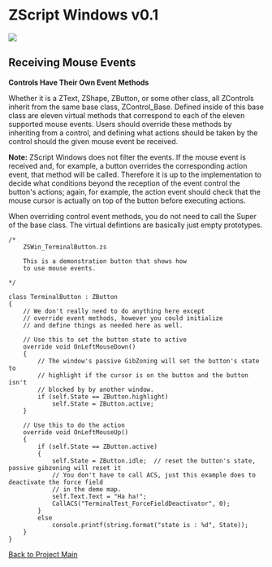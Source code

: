 # ZScript Windows v0.1

![](https://github.com/Saican/ZSWin/blob/master/README/ZSWin_Logo.png)

## Receiving Mouse Events

**Controls Have Their Own Event Methods**

Whether it is a ZText, ZShape, ZButton, or some other class, all ZControls inherit from the same base class, ZControl_Base.  Defined inside of this base class are eleven virtual methods that correspond to each of the eleven supported mouse events.  Users should override these methods by inheriting from a control, and defining what actions should be taken by the control should the given mouse event be received.

**Note:** ZScript Windows does not filter the events.  If the mouse event is received and, for example, a button overrides the corresponding action event, that method will be called.  Therefore it is up to the implementation to decide what conditions beyond the reception of the event control the button's actions; again, for example, the action event should check that the mouse cursor is actually on top of the button before executing actions.

When overriding control event methods, you do not need to call the Super of the base class.  The virtual defintions are basically just empty prototypes.

    /*
    	ZSWin_TerminalButton.zs
    	
    	This is a demonstration button that shows how
    	to use mouse events.
    
    */
    
    class TerminalButton : ZButton
    {
    	// We don't really need to do anything here except
    	// override event methods, however you could initialize
    	// and define things as needed here as well.
    
    	// Use this to set the button state to active
    	override void OnLeftMouseDown()
    	{
    		// The window's passive GibZoning will set the button's state to
    		// highlight if the cursor is on the button and the button isn't
    		// blocked by by another window.
    		if (self.State == ZButton.highlight)
    			self.State = ZButton.active;
    	}
    	
    	// Use this to do the action
    	override void OnLeftMouseUp()
    	{
    		if (self.State == ZButton.active)
    		{
    			self.State = ZButton.idle;  // reset the button's state, passive gibzoning will reset it
    			// You don't have to call ACS, just this example does to deactivate the force field
    			// in the demo map.
    			self.Text.Text = "Ha ha!";
    			CallACS("TerminalTest_ForceFieldDeactivator", 0);
    		}
    		else
    			console.printf(string.format("state is : %d", State));
    	}
    }

[Back to Project Main](https://github.com/Saican/ZSWin "Back to Project Main")